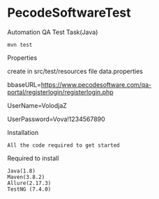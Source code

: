 # PecodeSoftwareTest
Automation QA Test Task(Java)


    mvn test

Properties

create in src/test/resources file data.properties

bbaseURL=https://www.pecodesoftware.com/qa-portal/registerlogin/registerlogin.php

UserName=VolodjaZ

UserPassword=Vova!1234567890

Installation

    All the code required to get started

Required to install

    Java(1.8)
    Maven(3.8.2)
    Allure(2.17.3)
    TestNG (7.4.0)





